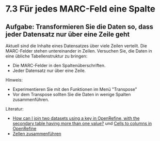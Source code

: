 # 7.3 Für jedes MARC-Feld eine Spalte

## Aufgabe: Transformieren Sie die Daten so, dass jeder Datensatz nur über eine Zeile geht

Aktuell sind die Inhalte eines Datensatzes über viele Zeilen verteilt. Die MARC-Felder stehen untereinander in Zeilen. Versuchen Sie, die Daten in eine übliche Tabellenstruktur zu bringen:
* Die MARC-Felder in den Spaltenüberschriften.
* Jeder Datensatz nur über eine Zeile.

Hinweis:
* Experimentieren Sie mit den Funktionen im Menü "Transpose"
* Vor dem Transpose sollten Sie die Daten in wenige Spalten zusammenführen.

Literatur:
* [How can I join two datasets using a key in OpenRefine, with the secondary table having more than one value?](http://www.devsplanet.com/question/35776263) und [Cells to columns in OpenRefine](http://stackoverflow.com/questions/15187543/cells-to-columns-in-openrefine)
* [Zellen zusammenführen](http://kb.refinepro.com/2011/07/merge-2-columns-that-have-both-blank.html)